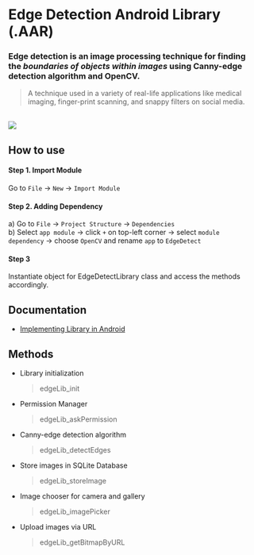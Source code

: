 # Edge Detection Android Library (.AAR)

### **Edge detection** is an **image processing** technique for finding the _boundaries of objects within images_ using **Canny-edge detection algorithm** and **OpenCV**. 

> A technique used in a variety of real-life applications like medical imaging, finger-print scanning, and snappy filters on social media.

<br>
<img src="https://docs.opencv.org/4.x/canny1.jpg">


## How to use
#### Step 1. Import Module
Go to `File` -> `New` -> `Import Module`
   
#### Step 2. Adding Dependency
a) Go to `File` -> `Project Structure` -> `Dependencies`  
b) Select `app module` -> click `+` on top-left corner -> select `module dependency` -> choose `OpenCV` and rename `app` to `EdgeDetect`  
  
#### Step 3 
Instantiate object for EdgeDetectLibrary class and access the methods accordingly.
  
## Documentation
* [Implementing Library in Android](https://developer.android.com/studio/projects/android-library#psd-add-dependencies) 

## Methods
* Library initialization
    > edgeLib_init    
* Permission Manager
    > edgeLib_askPermission    
* Canny-edge detection algorithm
    > edgeLib_detectEdges    
* Store images in SQLite Database
    > edgeLib_storeImage    
* Image chooser for camera and gallery
    > edgeLib_imagePicker
* Upload images via URL
    > edgeLib_getBitmapByURL
